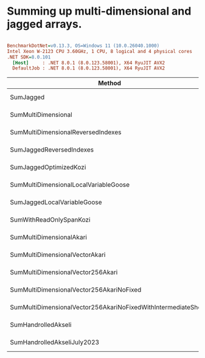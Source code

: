 # Summing up multi-dimensional and jagged arrays.




``` ini

BenchmarkDotNet=v0.13.3, OS=Windows 11 (10.0.26040.1000)
Intel Xeon W-2123 CPU 3.60GHz, 1 CPU, 8 logical and 4 physical cores
.NET SDK=8.0.101
  [Host]     : .NET 8.0.1 (8.0.123.58001), X64 RyuJIT AVX2
  DefaultJob : .NET 8.0.1 (8.0.123.58001), X64 RyuJIT AVX2


```
|                                                         Method | Size |        Mean |     Error |    StdDev | Ratio | RatioSD |
|--------------------------------------------------------------- |----- |------------:|----------:|----------:|------:|--------:|
|                                                      SumJagged | 1000 |   693.14 μs | 13.806 μs | 23.814 μs |  0.46 |    0.02 |
|                                            SumMultiDimensional | 1000 | 1,509.62 μs | 29.854 μs | 49.051 μs |  1.00 |    0.00 |
|                             SumMultiDimensionalReversedIndexes | 1000 | 1,517.75 μs | 29.809 μs | 26.425 μs |  1.00 |    0.03 |
|                                       SumJaggedReversedIndexes | 1000 | 1,258.01 μs | 23.398 μs | 24.028 μs |  0.83 |    0.03 |
|                                         SumJaggedOptimizedKozi | 1000 |   402.66 μs |  7.972 μs | 13.099 μs |  0.27 |    0.01 |
|                          SumMultiDimensionalLocalVariableGoose | 1000 |   946.14 μs | 23.538 μs | 66.773 μs |  0.63 |    0.05 |
|                                    SumJaggedLocalVariableGoose | 1000 |   600.06 μs | 11.769 μs | 19.337 μs |  0.40 |    0.02 |
|                                        SumWithReadOnlySpanKozi | 1000 |   381.37 μs |  7.353 μs | 10.778 μs |  0.25 |    0.01 |
|                                       SumMultiDimensionalAkari | 1000 |   409.13 μs |  7.440 μs |  9.409 μs |  0.27 |    0.01 |
|                                 SumMultiDimensionalVectorAkari | 1000 |   122.61 μs |  1.401 μs |  1.310 μs |  0.08 |    0.00 |
|                              SumMultiDimensionalVector256Akari | 1000 |    79.86 μs |  1.531 μs |  1.504 μs |  0.05 |    0.00 |
|                       SumMultiDimensionalVector256AkariNoFixed | 1000 |    81.05 μs |  1.609 μs |  2.203 μs |  0.05 |    0.00 |
| SumMultiDimensionalVector256AkariNoFixedWithIntermediateShorts | 1000 |    32.40 μs |  0.648 μs |  1.422 μs |  0.02 |    0.00 |
|                                            SumHandrolledAkseli | 1000 |   610.91 μs | 12.192 μs | 30.588 μs |  0.40 |    0.02 |
|                                    SumHandrolledAkseliJuly2023 | 1000 |    22.04 μs |  0.438 μs |  1.032 μs |  0.01 |    0.00 |
